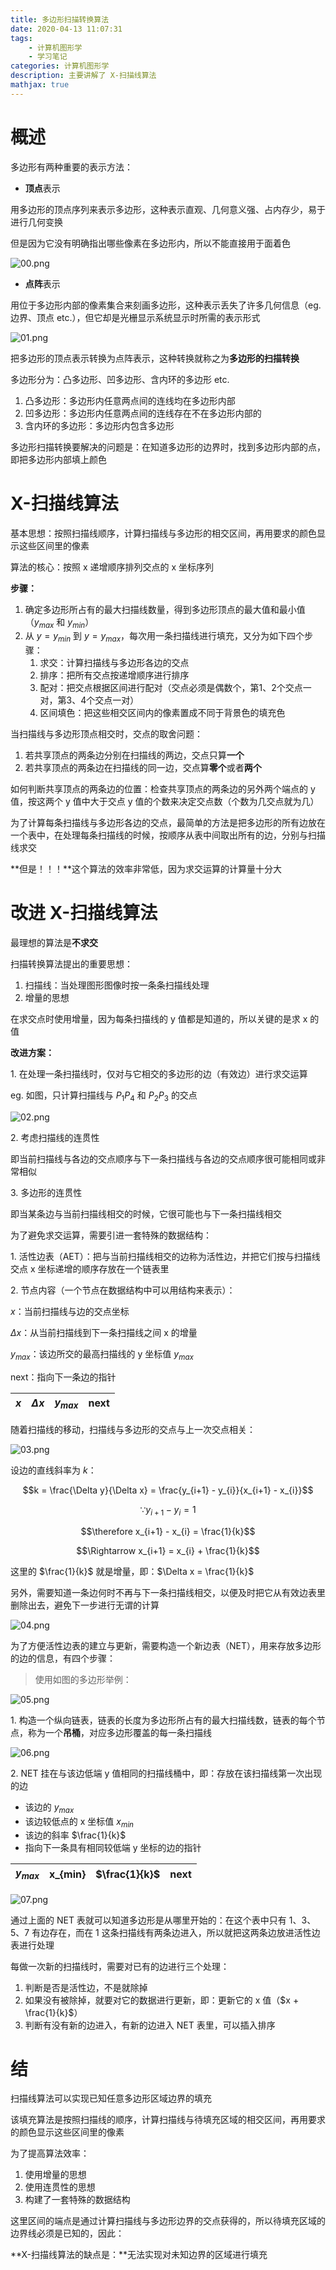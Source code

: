 ```yaml
---
title: 多边形扫描转换算法
date: 2020-04-13 11:07:31
tags:
    - 计算机图形学
    - 学习笔记
categories: 计算机图形学
description: 主要讲解了 X-扫描线算法
mathjax: true
---
```


# 概述

多边形有两种重要的表示方法：

- **顶点**表示

用多边形的顶点序列来表示多边形，这种表示直观、几何意义强、占内存少，易于进行几何变换

但是因为它没有明确指出哪些像素在多边形内，所以不能直接用于面着色

![00.png](https://cdn.jsdelivr.net/gh/TUFZ/ImgHosting/TUFZ-Img/article/2020/04/20Apr13A/00.png)

- **点阵**表示

用位于多边形内部的像素集合来刻画多边形，这种表示丢失了许多几何信息（eg. 边界、顶点 etc.），但它却是光栅显示系统显示时所需的表示形式

![01.png](https://cdn.jsdelivr.net/gh/TUFZ/ImgHosting/TUFZ-Img/article/2020/04/20Apr13A/01.png)

把多边形的顶点表示转换为点阵表示，这种转换就称之为**多边形的扫描转换**

多边形分为：凸多边形、凹多边形、含内环的多边形 etc.

1. 凸多边形：多边形内任意两点间的连线均在多边形内部
2. 凹多边形：多边形内任意两点间的连线存在不在多边形内部的
3. 含内环的多边形：多边形内包含多边形

多边形扫描转换要解决的问题是：在知道多边形的边界时，找到多边形内部的点，即把多边形内部填上颜色

# X-扫描线算法

基本思想：按照扫描线顺序，计算扫描线与多边形的相交区间，再用要求的颜色显示这些区间里的像素

算法的核心：按照 x 递增顺序排列交点的 x 坐标序列

**步骤：**

1. 确定多边形所占有的最大扫描线数量，得到多边形顶点的最大值和最小值（$y_{max}$ 和 $y_{min}$）
2. 从 $y = y_{min}$ 到 $y = y_{max}$，每次用一条扫描线进行填充，又分为如下四个步骤：
   1. 求交：计算扫描线与多边形各边的交点
   2. 排序：把所有交点按递增顺序进行排序
   3. 配对：把交点根据区间进行配对（交点必须是偶数个，第1、2个交点一对，第3、4个交点一对）
   4. 区间填色：把这些相交区间内的像素置成不同于背景色的填充色

当扫描线与多边形顶点相交时，交点的取舍问题：

1. 若共享顶点的两条边分别在扫描线的两边，交点只算**一个**
2. 若共享顶点的两条边在扫描线的同一边，交点算**零个**或者**两个**

如何判断共享顶点的两条边的位置：检查共享顶点的两条边的另外两个端点的 y 值，按这两个 y 值中大于交点 y 值的个数来决定交点数（个数为几交点就为几）

为了计算每条扫描线与多边形各边的交点，最简单的方法是把多边形的所有边放在一个表中，在处理每条扫描线的时候，按顺序从表中间取出所有的边，分别与扫描线求交

**但是！！！**这个算法的效率非常低，因为求交运算的计算量十分大

# 改进 X-扫描线算法

最理想的算法是**不求交**

扫描转换算法提出的重要思想：

1. 扫描线：当处理图形图像时按一条条扫描线处理
2. 增量的思想

在求交点时使用增量，因为每条扫描线的 y 值都是知道的，所以关键的是求 x 的值

**改进方案：**

1\. 在处理一条扫描线时，仅对与它相交的多边形的边（有效边）进行求交运算

eg. 如图，只计算扫描线与 $P_{1}P_{4}$ 和 $P_{2}P_{3}$ 的交点

![02.png](https://cdn.jsdelivr.net/gh/TUFZ/ImgHosting//TUFZ-Img/article/2020/04/20Apr13A/02.png)

2\. 考虑扫描线的连贯性

即当前扫描线与各边的交点顺序与下一条扫描线与各边的交点顺序很可能相同或非常相似

3\. 多边形的连贯性

即当某条边与当前扫描线相交的时候，它很可能也与下一条扫描线相交

为了避免求交运算，需要引进一套特殊的数据结构：

1\. 活性边表（AET）：把与当前扫描线相交的边称为活性边，并把它们按与扫描线交点 x 坐标递增的顺序存放在一个链表里

2\. 节点内容（一个节点在数据结构中可以用结构来表示）：

$x$：当前扫描线与边的交点坐标

$\Delta x$：从当前扫描线到下一条扫描线之间 x 的增量

$y_{max}$：该边所交的最高扫描线的 y 坐标值 $y_{max}$

next：指向下一条边的指针

$x$ | $\Delta x$ | $y_{max}$ | next
:-: | :-: | :-: | :-:

随着扫描线的移动，扫描线与多边形的交点与上一次交点相关：

![03.png](https://cdn.jsdelivr.net/gh/TUFZ/ImgHosting//TUFZ-Img/article/2020/04/20Apr13A/03.png)

设边的直线斜率为 $k$：

$$k = \frac{\Delta y}{\Delta x} = \frac{y_{i+1} - y_{i}}{x_{i+1} - x_{i}}$$

$$\because y_{i+1} - y_{i} = 1$$

$$\therefore x_{i+1} - x_{i} = \frac{1}{k}$$

$$\Rightarrow x_{i+1} = x_{i} + \frac{1}{k}$$

这里的 $\frac{1}{k}$ 就是增量，即：$\Delta x = \frac{1}{k}$

另外，需要知道一条边何时不再与下一条扫描线相交，以便及时把它从有效边表里删除出去，避免下一步进行无谓的计算

![04.png](https://cdn.jsdelivr.net/gh/TUFZ/ImgHosting//TUFZ-Img/article/2020/04/20Apr13A/04.png)

为了方便活性边表的建立与更新，需要构造一个新边表（NET），用来存放多边形的边的信息，有四个步骤：

> 使用如图的多边形举例：

![05.png](https://cdn.jsdelivr.net/gh/TUFZ/ImgHosting//TUFZ-Img/article/2020/04/20Apr13A/05.png)

1\. 构造一个纵向链表，链表的长度为多边形所占有的最大扫描线数，链表的每个节点，称为一个**吊桶**，对应多边形覆盖的每一条扫描线

![06.png](https://cdn.jsdelivr.net/gh/TUFZ/ImgHosting//TUFZ-Img/article/2020/04/20Apr13A/06.png)

2\. NET 挂在与该边低端 y 值相同的扫描线桶中，即：存放在该扫描线第一次出现的边

- 该边的 $y_{max}$
- 该边较低点的 x 坐标值 $x_{min}$
- 该边的斜率 $\frac{1}{k}$
- 指向下一条具有相同较低端 y 坐标的边的指针

$y_{max}$ | x_{min} | $\frac{1}{k}$ | next
:-: | :-: | :-: | :-:

![07.png](https://cdn.jsdelivr.net/gh/TUFZ/ImgHosting//TUFZ-Img/article/2020/04/20Apr13A/07.png)

通过上面的 NET 表就可以知道多边形是从哪里开始的：在这个表中只有 1、3、5、7 有边存在，而在 1 这条扫描线有两条边进入，所以就把这两条边放进活性边表进行处理

每做一次新的扫描线时，需要对已有的边进行三个处理：

1. 判断是否是活性边，不是就除掉
2. 如果没有被除掉，就要对它的数据进行更新，即：更新它的 x 值（$x + \frac{1}{k}$）
3. 判断有没有新的边进入，有新的边进入 NET 表里，可以插入排序

# 结

扫描线算法可以实现已知任意多边形区域边界的填充

该填充算法是按照扫描线的顺序，计算扫描线与待填充区域的相交区间，再用要求的颜色显示这些区间里的像素

为了提高算法效率：

1. 使用增量的思想
2. 使用连贯性的思想
3. 构建了一套特殊的数据结构

这里区间的端点是通过计算扫描线与多边形边界的交点获得的，所以待填充区域的边界线必须是已知的，因此：

**X-扫描线算法的缺点是：**无法实现对未知边界的区域进行填充
